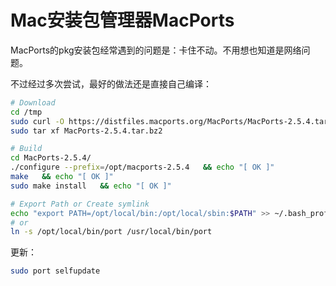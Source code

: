# Mac安装包管理器MacPorts

MacPorts的pkg安装包经常遇到的问题是：卡住不动。不用想也知道是网络问题。

不过经过多次尝试，最好的做法还是直接自己编译：

```sh
# Download
cd /tmp
sudo curl -O https://distfiles.macports.org/MacPorts/MacPorts-2.5.4.tar.bz2
sudo tar xf MacPorts-2.5.4.tar.bz2

# Build
cd MacPorts-2.5.4/
./configure --prefix=/opt/macports-2.5.4   && echo "[ OK ]"
make   && echo "[ OK ]"
sudo make install   && echo "[ OK ]"

# Export Path or Create symlink
echo "export PATH=/opt/local/bin:/opt/local/sbin:$PATH" >> ~/.bash_profile
# or
ln -s /opt/local/bin/port /usr/local/bin/port
```


更新：
```sh
sudo port selfupdate
```